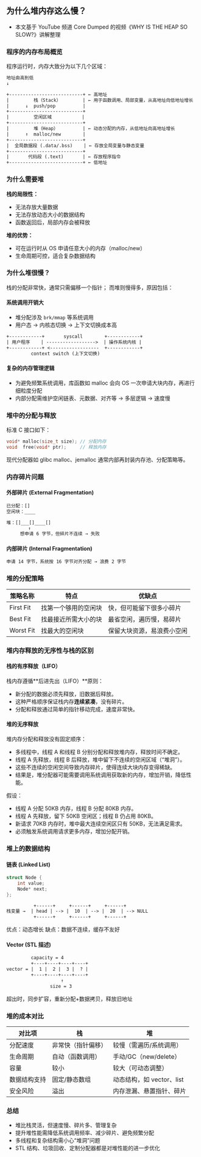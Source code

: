## 为什么堆内存这么慢？

- 本文基于 YouTube 频道 Core Dumped 的视频《WHY IS THE HEAP SO SLOW?》讲解整理

### 程序的内存布局概览

程序运行时，内存大致分为以下几个区域：

```txt
地址由高到低
↓

+---------------------------+ ← 高地址
|         栈（Stack）        | ← 用于函数调用、局部变量，从高地址向低地址增长
|      ↓  push/pop          |
+---------------------------+
|         空闲区域           |
+---------------------------+
|         堆（Heap）         | ← 动态分配的内存，从低地址向高地址增长
|      ↑  malloc/new        |
+---------------------------+
|  全局数据段 (.data/.bss)    | ← 存放全局变量与静态变量
+---------------------------+
|       代码段 (.text)       | ← 存放程序指令
+---------------------------+ ← 低地址
```

### 为什么需要堆

**栈的局限性：**

- 无法存放大量数据
- 无法存放动态大小的数据结构
- 函数返回后，局部内存会被释放

**堆的优势：**

- 可在运行时从 OS 申请任意大小的内存（malloc/new）
- 生命周期可控，适合复杂数据结构

### 为什么堆很慢？

栈的分配非常快，通常只需偏移一个指针； 而堆则慢得多，原因包括：

#### **系统调用开销大**

- 堆分配涉及 `brk/mmap` 等系统调用
- 用户态 → 内核态切换 → 上下文切换成本高

```txt
+------------+       syscall        +------------+
| 用户程序    | ------------------>  | 操作系统内核 |
+------------+ <------------------  +------------+
         context switch (上下文切换)
```

#### **复杂的内存管理逻辑**

- 为避免频繁系统调用，库函数如 malloc 会向 OS 一次申请大块内存，再进行细粒度分配
- 内部分配需维护空闲链表、元数据、对齐等 → 多层逻辑 → 速度慢

### 堆中的分配与释放

标准 C 接口如下：

```c
void* malloc(size_t size); // 分配内存
void  free(void* ptr);     // 释放内存
```

现代分配器如 glibc malloc、jemalloc 通常内部再封装内存池、分配策略等。

### 内存碎片问题

#### 外部碎片 (External Fragmentation)

```txt
已分配：[]
空闲块：____

堆：[]___[]____[]
        ↑
     想申请 6 字节，但碎片不连续 → 失败
```

#### 内部碎片 (Internal Fragmentation)

```txt
申请 14 字节，系统按 16 字节对齐分配 → 浪费 2 字节
```

### 堆的分配策略

| 策略名称  | 特点                 | 优缺点                     |
| --------- | -------------------- | -------------------------- |
| First Fit | 找第一个够用的空闲块 | 快，但可能留下很多小碎片   |
| Best Fit  | 找最接近所需大小的块 | 最省空闲，遍历慢，易碎片   |
| Worst Fit | 找最大的空闲块       | 保留大块资源，易浪费小空闲 |

### 堆内存释放的无序性与栈的区别

#### 栈的有序释放（LIFO）

栈内存遵循**后进先出（LIFO）**原则：

- 新分配的数据必须先释放，旧数据后释放。
- 这种严格顺序保证栈内存**连续紧凑**，没有碎片。
- 分配和释放通过简单的指针移动完成，速度非常快。

#### 堆的无序释放

堆内存分配和释放没有固定顺序：

- 多线程中，线程 A 和线程 B 分别分配和释放堆内存，释放时间不确定。
- 线程 A 先释放，线程 B 后释放，堆中留下不连续的空闲区域（“堆洞”）。
- 这些不连续的空闲空间导致内存碎片，使得连续大块内存变得稀缺。
- 结果是，堆分配器可能需要调用系统调用获取新的内存，增加开销，降低性能。

假设：

- 线程 A 分配 50KB 内存，线程 B 分配 80KB 内存。
- 线程 A 先释放，留下 50KB 空闲区；线程 B 仍占用 80KB。
- 新请求 70KB 内存时，堆中最大连续空闲区只有 50KB，无法满足需求。
- 必须触发系统调用请求更多内存，增加分配开销。

### 堆上的数据结构

#### 链表 (Linked List)

```cpp
struct Node {
    int value;
    Node* next;
};
```

```txt
          +------+     +------+     +------+
栈变量 →  | head | --> |  10  | --> |  20  | --> NULL
          +------+     +------+     +------+
```

优点：动态增长 缺点：数据不连续，缓存不友好

#### Vector (STL 描述)

```txt
         capacity = 4
         +----+----+----+----+
vector = |  1 |  2 |  3 |  ? |
         +----+----+----+----+
                    ↑
                size = 3
```

超出时，同步扩容，重新分配+数据拷贝，释放旧地址

### 堆的成本对比

| 对比项       | 栈                 | 堆                        |
| ------------ | ------------------ | ------------------------- |
| 分配速度     | 非常快（指针偏移） | 较慢（需遍历/系统调用）   |
| 生命周期     | 自动（函数调用）   | 手动/GC（new/delete）     |
| 容量         | 较小               | 较大（可动态调整）        |
| 数据结构支持 | 固定/静态数组      | 动态结构，如 vector、list |
| 安全风险     | 溢出               | 内存泄漏、悬置指针、碎片  |

### 总结

- 堆比栈灵活，但速度慢、碎片多、管理复杂
- 提升堆性能需降低系统调用频率、减少碎片、避免频繁分配
- 多线程和复杂结构需小心“堆洞”问题
- STL 结构、垃圾回收、定制分配器都是对堆性能的进一步优化